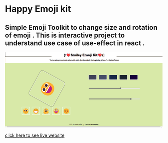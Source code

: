 
# Happy Emoji kit

## Simple Emoji Toolkit to change size and rotation of emoji . This is interactive project to understand use case of use-effect in react .

![live previev](./scrrenshot/livepreviev.png)

[click here to see live website ]([url](http://localhost:3000/))